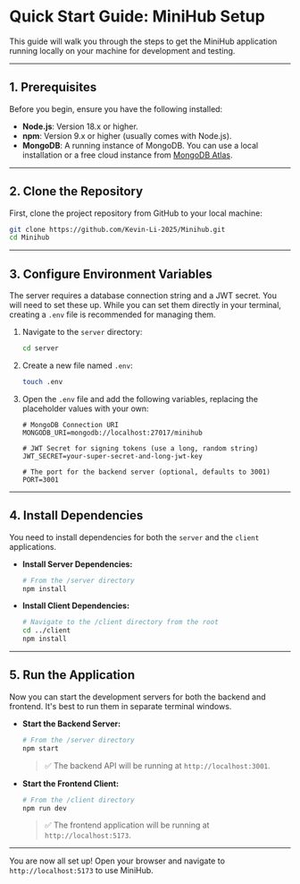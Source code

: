 # Quick Start Guide: MiniHub Setup

This guide will walk you through the steps to get the MiniHub application running locally on your machine for development and testing.

---

## 1. Prerequisites

Before you begin, ensure you have the following installed:

-   **Node.js**: Version 18.x or higher.
-   **npm**: Version 9.x or higher (usually comes with Node.js).
-   **MongoDB**: A running instance of MongoDB. You can use a local installation or a free cloud instance from [MongoDB Atlas](https://www.mongodb.com/cloud/atlas/register).

---

## 2. Clone the Repository

First, clone the project repository from GitHub to your local machine:

```bash
git clone https://github.com/Kevin-Li-2025/Minihub.git
cd Minihub
```

---

## 3. Configure Environment Variables

The server requires a database connection string and a JWT secret. You will need to set these up. While you can set them directly in your terminal, creating a `.env` file is recommended for managing them.

1.  Navigate to the `server` directory:
    ```bash
    cd server
    ```
2.  Create a new file named `.env`:
    ```bash
    touch .env
    ```
3.  Open the `.env` file and add the following variables, replacing the placeholder values with your own:

    ```
    # MongoDB Connection URI
    MONGODB_URI=mongodb://localhost:27017/minihub

    # JWT Secret for signing tokens (use a long, random string)
    JWT_SECRET=your-super-secret-and-long-jwt-key

    # The port for the backend server (optional, defaults to 3001)
    PORT=3001
    ```

---

## 4. Install Dependencies

You need to install dependencies for both the `server` and the `client` applications.

-   **Install Server Dependencies:**
    ```bash
    # From the /server directory
    npm install
    ```

-   **Install Client Dependencies:**
    ```bash
    # Navigate to the /client directory from the root
    cd ../client
    npm install
    ```

---

## 5. Run the Application

Now you can start the development servers for both the backend and frontend. It's best to run them in separate terminal windows.

-   **Start the Backend Server:**
    ```bash
    # From the /server directory
    npm start
    ```
    > ✅ The backend API will be running at `http://localhost:3001`.

-   **Start the Frontend Client:**
    ```bash
    # From the /client directory
    npm run dev
    ```
    > ✅ The frontend application will be running at `http://localhost:5173`.

---

You are now all set up! Open your browser and navigate to `http://localhost:5173` to use MiniHub.
